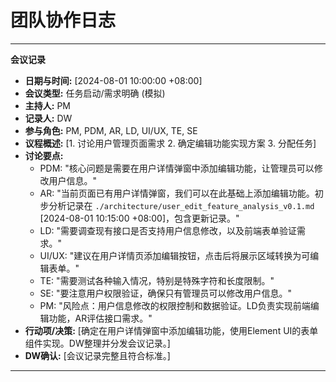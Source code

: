 # 团队协作日志

---

**会议记录**

* **日期与时间:** [2024-08-01 10:00:00 +08:00]
* **会议类型:** 任务启动/需求明确 (模拟)
* **主持人:** PM
* **记录人:** DW
* **参与角色:** PM, PDM, AR, LD, UI/UX, TE, SE
* **议程概述:** [1. 讨论用户管理页面需求 2. 确定编辑功能实现方案 3. 分配任务]
* **讨论要点:**
    * PDM: "核心问题是需要在用户详情弹窗中添加编辑功能，让管理员可以修改用户信息。"
    * AR: "当前页面已有用户详情弹窗，我们可以在此基础上添加编辑功能。初步分析记录在 `./architecture/user_edit_feature_analysis_v0.1.md` [2024-08-01 10:15:00 +08:00]，包含更新记录。"
    * LD: "需要调查现有接口是否支持用户信息修改，以及前端表单验证需求。"
    * UI/UX: "建议在用户详情页添加编辑按钮，点击后将展示区域转换为可编辑表单。"
    * TE: "需要测试各种输入情况，特别是特殊字符和长度限制。"
    * SE: "要注意用户权限验证，确保只有管理员可以修改用户信息。"
    * PM: "风险点：用户信息修改的权限控制和数据验证。LD负责实现前端编辑功能，AR评估接口需求。"
* **行动项/决策:** [确定在用户详情弹窗中添加编辑功能，使用Element UI的表单组件实现。DW整理并分发会议记录。]
* **DW确认:** [会议记录完整且符合标准。]

---